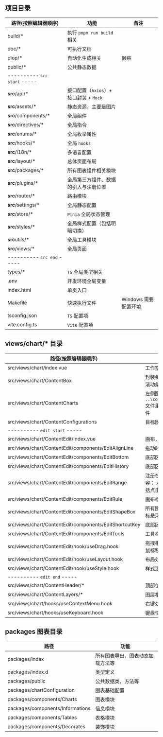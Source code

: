 ## 项目目录

| 路径(按照编辑器顺序)         | 功能                                   | 备注                 |
| ---------------------------- | -------------------------------------- | -------------------- |
| build/\*                     | 执行 `pnpm run build` 相关             |                      |
| doc/\*                       | 可执行文档                             |                      |
| plop/\*                      | 自动化生成相关                         | 懒癌                 |
| public/\*                    | 公共静态数据                           |                      |
| ---------- `src start` ----- |                                        |                      |
| **src**/api/\*               | 接口配置（`Axios`）+ 接口封装 + `Mock` |                      |
| **src**/assets/\*            | 静态资源，主要是图片                   |                      |
| **src**/components/\*        | 全局组件                               |                      |
| **src**/directives/\*        | 全局指令                               |                      |
| **src**/enums/\*             | 全局枚举属性                           |                      |
| **src**/hooks/\*             | 全局 `hooks`                           |                      |
| **src**/i18n/\*              | 多语言配置                             |                      |
| **src**/layout/\*            | 总体页面布局                           |                      |
| **src**/packages/\*          | 所有图表组件相关模块                   |                      |
| **src**/plugins/\*           | 全局第三方组件、数据的引入与注册位置   |                      |
| **src**/router/\*            | 路由模块                               |                      |
| **src**/settings/\*          | 全局静态配置                           |                      |
| **src**/store/\*             | `Pinia` 全局状态管理                   |                      |
| **src**/styles/\*            | 全局样式配置（包括明暗切换）           |                      |
| **src**utils/\*              | 全局工具模块                           |                      |
| **src**/views/\*             | 全局页面                               |                      |
| ---------- `src end` -----   |                                        |                      |
| types/\*                     | `TS` 全局类型相关                      |                      |
| .env                         | 开发环境全局变量                       |                      |
| index.html                   | 单页入口                               |                      |
| Makefile                     | 快速执行文件                           | Windows 需要配置环境 |
| tsconfig.json                | `TS` 配置项                            |                      |
| vite.config.ts               | `Vite` 配置项                          |                      |

## views/chart/\* 目录

| 路径(按照编辑器顺序)                                   | 功能                                                                                       |
| ------------------------------------------------------ | ------------------------------------------------------------------------------------------ |
| src/views/chart/index.vue                              | 工作空间入口，右键注册                                                                     |
| src/views/chart/ContentBox                             | 封装每一列的布局（顶部，内容，底部，滚动条），包括颜色深浅                                 |
| src/views/chart/ContentCharts                          | 左侧图表展示区域 `..\components\ChartsItemBox\index.vue` 文件里有拖拽起始代码，包括动态注册组件 |
| src/views/chart/ContentConfigurations                  | 目标图表的右侧的配置模块                                                                   |
| ---------- `edit start` -----                          |                                                                                            |
| src/views/chart/ContentEdit/index.vue                  | 画布，标尺，工具栏，底部控制                                                               |
| src/views/chart/ContentEdit/components/EditAlignLine   | 拖动时的对齐线                                                                             |
| src/views/chart/ContentEdit/components/EditBottom      | 底部区域-样式布局                                                                          |
| src/views/chart/ContentEdit/components/EditHistory     | 底部区域-历史记录                                                                          |
| src/views/chart/ContentEdit/components/EditRange       | 注册在 index.vue，包裹所有图表，注册内容： 水印、标尺、辅助线、透明遮罩，包括点击事件等    |
| src/views/chart/ContentEdit/components/EditRule        | 画布标尺                                                                                   |
| src/views/chart/ContentEdit/components/EditShapeBox    | 所有图表拖拽样式：锚点、选中样式、鼠标悬浮样式                                             |
| src/views/chart/ContentEdit/components/EditShortcutKey | 底部区域-快捷键展示                                                                        |
| src/views/chart/ContentEdit/components/EditTools       | 工具栏：dock/侧边模块                                                                      |
| src/views/chart/ContentEdit/hook/useDrag.hook          | 拖拽相关：拖拽到编辑区域、移动图表、鼠标移入/移出事件、移动锚点等                          |
| src/views/chart/ContentEdit/hook/useLayout.hook        | 布局处理（把 dom 发送到了 Pinia）                                                          |
| src/views/chart/ContentEdit/hook/useStyle.hook         | 样式渲染相关：大小、锚点位置等                                                             |
| ---------- `edit end` -----                            |                                                                                            |
| src/views/chart/ContentHeader/\*                       | 顶部位置相关                                                                               |
| src/views/chart/ContentLayers/\*                       | 图层相关                                                                                   |
| src/views/chart/hooks/useContextMenu.hook              | 右键处理                                                                                   |
| src/views/chart/hooks/useKeyboard.hook                 | 键盘快捷键                                                                                 |

## packages 图表目录

| 路径                             | 功能                             |
| -------------------------------- | -------------------------------- |
| packages/index                   | 所有图表导出，图表动态加载方法等 |
| packages/index.d                 | 类型定义                         |
| packages/public                  | 公共数据类，方法等               |
| packages/chartConfiguration      | 图表基础配置                     |
| packages/components/Charts       | 图表模块                         |
| packages/components/Informations | 信息模块                         |
| packages/components/Tables       | 表格模块                         |
| packages/components/Decorates    | 装饰模块                         |
